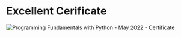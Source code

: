 # Excellent Cerificate
![Programming Fundamentals with Python - May 2022 - Certificate](https://user-images.githubusercontent.com/112066009/187760236-75600381-bf3f-4de0-a398-850c9f4e7395.jpeg)
